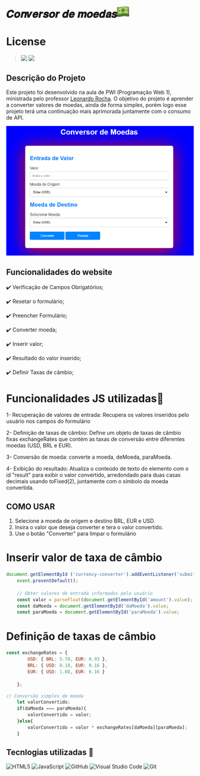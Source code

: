 # 𝑪𝒐𝒏𝒗𝒆𝒓𝒔𝒐𝒓 𝒅𝒆 𝒎𝒐𝒆𝒅𝒂𝒔![imagem](banknote.png)







# License
>![](https://img.shields.io/badge/license-%20Escola%20Marista%20Ir.%20Ac%C3%A1cio-black) ![](https://img.shields.io/badge/version-0.3-white) 

## Descrição do Projeto
Este projeto foi desenvolvido na aula de PWI (Programação Web 1), ministrada pelo professor [Leonardo Rocha](https://github.com/leonardossrocha). O objetivo do projeto é aprender a converter valores de moedas, ainda de forma simples, porém logo esse projeto terá uma continuação mais aprimorada juntamente com o consumo de API.

![tela do sistema](projeto.png)

## Funcionalidades do website

✔️ Verificação de Campos Obrigatórios;

✔️ Resetar o formulário;

✔️ Preencher Formulário;

✔️ Converter moeda;

✔️ Inserir valor;

✔️ Resultado do valor inserido;

✔️ Definir Taxas de câmbio;


# Funcionalidades JS utilizadas🔧
1- Recuperação de valores de entrada: Recupera os valores inseridos pelo usuário nos campos do formulário

2- Definição de taxas de câmbio: Define um objeto de taxas de câmbio fixas exchangeRates que contém as taxas de conversão entre diferentes moedas (USD, BRL e EUR).

3- Conversão de moeda: converte a moeda, deMoeda, paraMoeda.

4- Exibição do resultado: Atualiza o conteúdo de texto do elemento com o id "result" para exibir o valor convertido, arredondado para duas casas decimais usando toFixed(2), juntamente com o símbolo da moeda convertida.
 
## COMO USAR
1. Selecione a moeda de origem e destino BRL, EUR e USD.
2. Insira o valor que deseja converter e tera o valor convertido.
3. Use o botão "Converter" para limpar o formulário

# Inserir valor de taxa de câmbio
~~~ Javascript
document.getElementById ('currency-converter').addEventListener('submit', function(event){
    event.preventDefault();

    // Obter valores de entrada informados pelo usuário
    const valor = parseFloat(document.getElementById('amount').value);
    const daMoeda = document.getElementById('daMoeda').value;
    const paraMoeda = document.getElementById('paraMoeda').value;
~~~

# Definição de taxas de câmbio
~~~ Javascript
const exchangeRates = {
        USD: { BRL: 5.70, EUR: 0.93 },
        BRL: { USD: 0.18, EUR: 0.16 },
        EUR: { USD: 1.08, EUR: 6.16 }

    };
~~~

~~~ Javascript
// Conversão simples de moeda
    let valorConvertido;
    if(daMoeda === paraMoeda){
        valorConvertido = valor;
    }else{
        valorConvertido = valor * exchangeRates[daMoeda][paraMoeda];
    }

~~~



## Tecnlogias utilizadas 🔧
![HTML5](https://img.shields.io/badge/HTML5-E34F26?style=for-the-badge&logo=html5&logoColor=white)
![JavaScript](https://img.shields.io/badge/JavaScript-F7DF1E?style=for-the-badge&logo=javascript&logoColor=black)
![GitHub](https://img.shields.io/badge/GitHub-181717?style=for-the-badge&logo=github&logoColor=white)
![Visual Studio Code](https://img.shields.io/badge/Visual_Studio_Code-0078d7?style=for-the-badge&logo=visual-studio-code&logoColor=white)
![Git](https://img.shields.io/badge/Git-F05032?style=for-the-badge&logo=git&logoColor=black)
